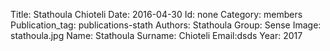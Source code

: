Title: Stathoula Chioteli
Date: 2016-04-30
Id: none
Category: members
Publication_tag: publications-stath
Authors: Stathoula
Group: Sense
Image: stathoula.jpg
Name: Stathoula
Surname: Chioteli
Email:dsds
Year: 2017
